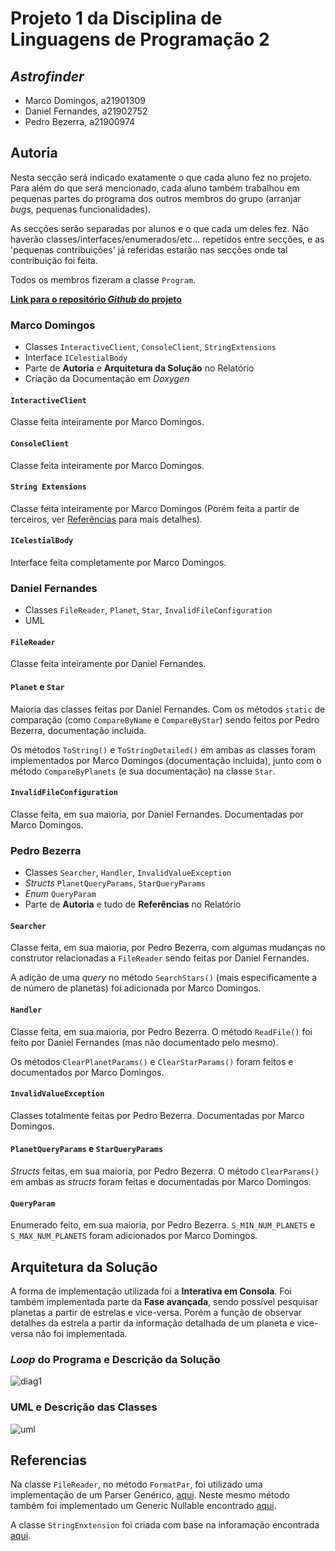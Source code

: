 # Projeto 1 da Disciplina de Linguagens de Programação 2

## *Astrofinder*

* Marco Domingos, a21901309  
* Daniel Fernandes, a21902752  
* Pedro Bezerra, a21900974  

## Autoria

Nesta secção será indicado exatamente o que cada aluno fez no projeto. Para além
do que será mencionado, cada aluno também trabalhou em pequenas partes do
programa dos outros membros do grupo (arranjar *bugs*, pequenas
funcionalidades).

As secções serão separadas por alunos e o que cada um deles fez. Não haverão
classes/interfaces/enumerados/etc... repetidos entre secções, e as 'pequenas
contribuições' já referidas estarão nas secções onde tal contribuição foi 
feita.

Todos os membros fizeram a classe `Program`.

[**Link para o repositório *Github* do projeto**][github]

### Marco Domingos

* Classes `InteractiveClient`, `ConsoleClient`, `StringExtensions`
* Interface `ICelestialBody`
* Parte de **Autoria** e **Arquitetura da Solução** no Relatório
* Criação da Documentação em *Doxygen*

#### `InteractiveClient`

Classe feita inteiramente por Marco Domingos.

#### `ConsoleClient`

Classe feita inteiramente por Marco Domingos.

#### `String Extensions`

Classe feita inteiramente por Marco Domingos (Porém feita a partir de 
terceiros, ver [Referências](#referências) para mais detalhes).

#### `ICelestialBody`

Interface feita completamente por Marco Domingos.

### Daniel Fernandes

* Classes `FileReader`, `Planet`, `Star`, `InvalidFileConfiguration`
* UML

#### `FileReader`

Classe feita inteiramente por Daniel Fernandes.

#### `Planet` e `Star`

Maioria das classes feitas por Daniel Fernandes. Com os métodos `static` de 
comparação (como `CompareByName` e `CompareByStar`) sendo feitos por Pedro
Bezerra, documentação incluida. 

Os métodos `ToString()` e `ToStringDetailed()` em ambas as classes foram
implementados por Marco Domingos (documentação incluida), junto com o 
método `CompareByPlanets` (e sua documentação) na classe `Star`.

#### `InvalidFileConfiguration`

Classe feita, em sua maioria, por Daniel Fernandes. Documentadas por Marco Domingos.

### Pedro Bezerra

* Classes `Searcher`, `Handler`, `InvalidValueException`
* *Structs* `PlanetQueryParams`, `StarQueryParams`
* *Enum* `QueryParam`
* Parte de **Autoria** e tudo de **Referências** no Relatório

#### `Searcher`

Classe feita, em sua maioria, por Pedro Bezerra, com algumas mudanças no
construtor relacionadas a `FileReader` sendo feitas por Daniel Fernandes.

A adição de uma *query* no método `SearchStars()` (mais especificamente a 
de número de planetas) foi adicionada por Marco Domingos.

#### `Handler`

Classe feita, em sua maioria, por Pedro Bezerra. O método `ReadFile()` foi 
feito por Daniel Fernandes (mas não documentado pelo mesmo).

Os métodos `ClearPlanetParams()` e `ClearStarParams()` foram feitos e
documentados por Marco Domingos.

#### `InvalidValueException`

Classes totalmente feitas por Pedro Bezerra. Documentadas por Marco Domingos.

#### `PlanetQueryParams` e `StarQueryParams`

*Structs* feitas, em sua maioria, por Pedro Bezerra. O método `ClearParams()`
em ambas as *structs* foram feitas e documentadas por Marco Domingos.

#### `QueryParam`

Enumerado feito, em sua maioria, por Pedro Bezerra. `S_MIN_NUM_PLANETS` e 
`S_MAX_NUM_PLANETS` foram adicionados por Marco Domingos.

## Arquitetura da Solução

A forma de implementação utilizada foi a **Interativa em Consola**. Foi também
implementada parte da **Fase avançada**, sendo possível pesquisar planetas a 
partir de estrelas e vice-versa. Porém a função de observar detalhes da estrela
a partir da informação detalhada de um planeta e vice-versa não foi
implementada.

### *Loop* do Programa e Descrição da Solução

![diag1]

### UML e Descrição das Classes

![uml]

## Referencias

Na classe `FileReader`, no método `FormatPar`, foi utilizado uma implementação 
de um Parser Genérico, [aqui][link1]. Neste mesmo método também foi implementado 
um Generic Nullable<T> encontrado [aqui][link2].

A classe `StringEnxtension` foi criada com base na inforamação encontrada
[aqui][link3].

[link1]:  https://stackoverflow.com/questions/2961656/generic-tryparse
[link2]:  https://stackoverflow.com/questions/209160/nullable-type-as-a-generic-parameter-possiblehow-to-remove-elements-from-a-generic-list-while-iterating-over-it
[link3]:  https://stackoverflow.com/questions/4105386/can-maximum-number-of-characters-be-defined-in-c-sharp-format-strings-like-in-c

[github]: https://github.com/condmaker/astrofinder
[diag1]:  Diagramas/diag1.png
[uml]:    Diagramas/uml.png